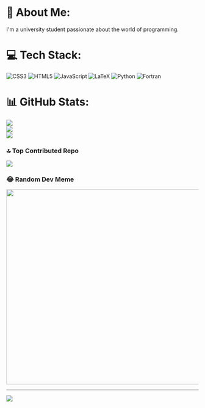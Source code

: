 
# 💫 About Me:
I'm a university student passionate about the world of programming.


# 💻 Tech Stack:
![CSS3](https://img.shields.io/badge/css3-%231572B6.svg?style=for-the-badge&logo=css3&logoColor=white) ![HTML5](https://img.shields.io/badge/html5-%23E34F26.svg?style=for-the-badge&logo=html5&logoColor=white) ![JavaScript](https://img.shields.io/badge/javascript-%23323330.svg?style=for-the-badge&logo=javascript&logoColor=%23F7DF1E) ![LaTeX](https://img.shields.io/badge/latex-%23008080.svg?style=for-the-badge&logo=latex&logoColor=white) ![Python](https://img.shields.io/badge/python-3670A0?style=for-the-badge&logo=python&logoColor=ffdd54) ![Fortran](https://img.shields.io/badge/Fortran-%23734F96.svg?style=for-the-badge&logo=fortran&logoColor=white)
# 📊 GitHub Stats:
![](https://github-readme-stats.vercel.app/api?username=Diwgo366&theme=dark&hide_border=true&include_all_commits=false&count_private=false)<br/>
![](https://github-readme-streak-stats.herokuapp.com/?user=Diwgo366&theme=dark&hide_border=true)<br/>
![](https://github-readme-stats.vercel.app/api/top-langs/?username=Diwgo366&theme=dark&hide_border=true&include_all_commits=false&count_private=false&layout=compact)

### 🔝 Top Contributed Repo
![](https://github-contributor-stats.vercel.app/api?username=Diwgo366&limit=5&theme=dark&combine_all_yearly_contributions=true)

### 😂 Random Dev Meme
<img src="https://rm.up.railway.app/" width="512px"/>

---
[![](https://visitcount.itsvg.in/api?id=Diwgo366&icon=0&color=0)](https://visitcount.itsvg.in)

<!-- Proudly created with GPRM ( https://gprm.itsvg.in ) -->
